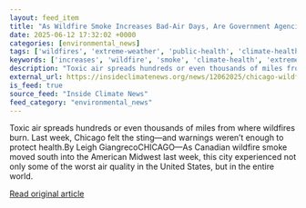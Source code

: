 ```yaml
---
layout: feed_item
title: "As Wildfire Smoke Increases Bad-Air Days, Are Government Agencies Doing Enough?"
date: 2025-06-12 17:32:02 +0000
categories: [environmental_news]
tags: ['wildfires', 'extreme-weather', 'public-health', 'climate-health']
keywords: ['increases', 'wildfire', 'smoke', 'climate-health', 'extreme-weather', 'wildfires', 'public-health']
description: "Toxic air spreads hundreds or even thousands of miles from where wildfires burn"
external_url: https://insideclimatenews.org/news/12062025/chicago-wildfire-smoke-toxic-air-health/
is_feed: true
source_feed: "Inside Climate News"
feed_category: "environmental_news"
---
```


Toxic air spreads hundreds or even thousands of miles from where wildfires burn. Last week, Chicago felt the sting—and warnings weren’t enough to protect health.By Leigh GiangrecoCHICAGO—As Canadian wildfire smoke moved south into the American Midwest last week, this city experienced not only some of the worst air quality in the United States, but in the entire world.

[Read original article](https://insideclimatenews.org/news/12062025/chicago-wildfire-smoke-toxic-air-health/)
